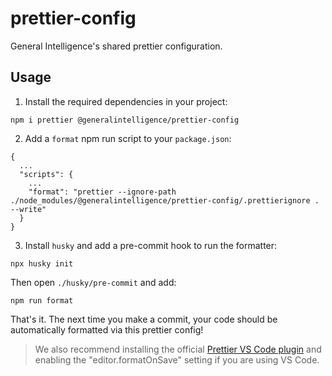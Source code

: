 # prettier-config

General Intelligence's shared prettier configuration.

## Usage

1. Install the required dependencies in your project:

```
npm i prettier @generalintelligence/prettier-config
```

2. Add a `format` npm run script to your `package.json`:

```
{
  ...
  "scripts": {
    ...
    "format": "prettier --ignore-path ./node_modules/@generalintelligence/prettier-config/.prettierignore . --write"
  }
}
```

3. Install `husky` and add a pre-commit hook to run the formatter:

```
npx husky init
```

Then open `./husky/pre-commit` and add:

```
npm run format
```

That's it. The next time you make a commit, your code should be automatically formatted via this prettier config!

> We also recommend installing the official [Prettier VS Code plugin](https://marketplace.visualstudio.com/items?itemName=esbenp.prettier-vscode) and enabling the "editor.formatOnSave" setting if you are using VS Code.
